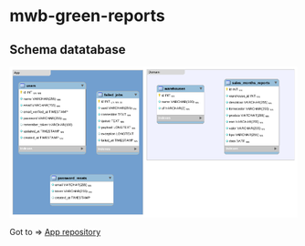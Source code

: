 # mwb-green-reports

## Schema datatabase

![Schema](schema.png)

Got to => [App repository](https://github.com/Atiladanvi/green-reports)
